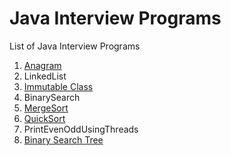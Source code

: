 # Java Interview Programs
List of Java Interview Programs

1. [Anagram](https://github.com/rangareddy/JavaInterviewPrograms/blob/master/Anagram.md)
2. LinkedList
3. [Immutable Class](https://github.com/rangareddy/JavaInterviewPrograms/blob/master/ImmutableClass.md)
4. BinarySearch
5. [MergeSort](https://github.com/rangareddy/JavaInterviewPrograms/blob/master/MergeSort.md)
6. [QuickSort](https://github.com/rangareddy/JavaInterviewPrograms/blob/master/QuickSort.md)
7. PrintEvenOddUsingThreads
8. [Binary Search Tree](https://github.com/rangareddy/JavaInterviewPrograms/blob/master/BinarySearchTree.md)
